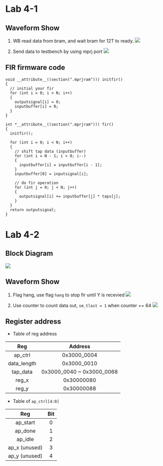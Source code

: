 # Lab 4-1

## Waveform Show

1. WB read data from bram, and wait bram for 12T to ready.
![](https://github.com/jxes993409/2023-Spring-SoC-Design/blob/main/Lab4/waveform/Lab4-1/bram.png)

2. Send data to testbench by using mprj port
![](https://github.com/jxes993409/2023-Spring-SoC-Design/blob/main/Lab4/waveform/Lab4-1/mprj.png)

## FIR firmware code
```c=
void __attribute__((section(".mprjram"))) initfir()
{
  // initial your fir
  for (int i = 0; i < N; i++)
  {
    outputsignal[i] = 0;
    inputbuffer[i] = 0;
  }
}

int *__attribute__((section(".mprjram"))) fir()
{
  initfir();

  for (int i = 0; i < N; i++)
  {
    // shift tap data (inputbuffer)
    for (int i = N - 1; i > 0; i--)
    {
      inputbuffer[i] = inputbuffer[i - 1];
    }
    inputbuffer[0] = inputsignal[i];

    // do fir operation
    for (int j = 0; j < N; j++)
    {
      outputsignal[i] += inputbuffer[j] * taps[j];
    }
  }
  return outputsignal;
}
```

# Lab 4-2

## Block Diagram
![](https://github.com/jxes993409/2023-Spring-SoC-Design/blob/main/Lab4/waveform/Lab4-2/block.png)

## Waveform Show

1. Flag hang, use flag `hang` to stop fir until Y is recevied
![](https://github.com/jxes993409/2023-Spring-SoC-Design/blob/main/Lab4/waveform/Lab4-2/hang.png)

2. Use counter to count data out, `sm_tlast = 1` when counter == 64
![](https://github.com/jxes993409/2023-Spring-SoC-Design/blob/main/Lab4/waveform/Lab4-2/sm_tlast.png)

## Register address

* Table of reg address

|     Reg     |          Address          |
|:-----------:|:-------------------------:|
|   ap_ctrl   |        0x3000_0004        |
| data_length |        0x3000_0010        |
|  tap_data   | 0x3000_0040 ~ 0x3000_0068 |
|    reg_x    |        0x30000080         |
|    reg_y    |        0x30000088         |

* Table of `ap_ctrl[4:0]`

|      Reg      | Bit |
|:-------------:|:---:|
|   ap_start    |  0  |
|    ap_done    |  1  |
|    ap_idle    |  2  |
| ap_x (unused) |  3  |
| ap_y (unused) |  4  |